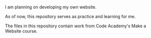 I am planning on developing my own website.

As of now, this repository serves as practice and learning for me.

The files in this repository contain work from 
Code Academy's Make a Website course.
